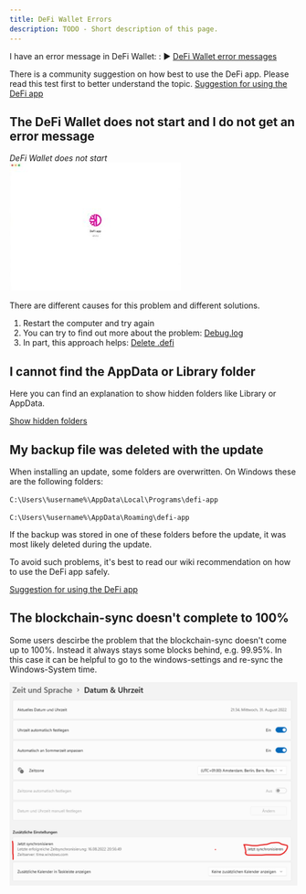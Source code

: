 ```yaml
---
title: DeFi Wallet Errors
description: TODO - Short description of this page.
---
```


I have an error message in DeFi Wallet: : ▶ [DeFi Wallet error messages](./DeFi_Wallet_error_messages.md)

There is a community suggestion on how best to use the DeFi app. Please read this test first to better understand the topic. [Suggestion for using the DeFi app](./Suggestion_for_using_the_DeFi_app.md)

## The DeFi Wallet does not start and I do not get an error message

*DeFi Wallet does not start*  
![DeFi Wallet does not start](./../media/defiwalleterrors_EN_1.jpg)

There are different causes for this problem and different solutions.

1.  Restart the computer and try again
2.  You can try to find out more about the problem: [Debug.log](./Debug.log.md)
3.  In part, this approach helps: [Delete .defi](./Delete_dot_defi.md)

## I cannot find the AppData or Library folder

Here you can find an explanation to show hidden folders like Library or AppData.

[Show hidden folders](./Show_hidden_folders.md)

## My backup file was deleted with the update

When installing an update, some folders are overwritten. On Windows these are the following folders:

`C:\Users\%username%\AppData\Local\Programs\defi-app`

`C:\Users\%username%\AppData\Roaming\defi-app`

If the backup was stored in one of these folders before the update, it was most likely deleted during the update.

To avoid such problems, it's best to read our wiki recommendation on how to use the DeFi app safely.

[Suggestion for using the DeFi app](./Suggestion_for_using_the_DeFi_app.md)

## The blockchain-sync doesn't complete to 100%

Some users descirbe the problem that the blockchain-sync doesn't come up to 100%. Instead it always stays some blocks behind, e.g. 99.95%. In this case it can be helpful to go to the windows-settings and re-sync the Windows-System time.

![](./../media/walleterrors_EN_windows-settings.png)
